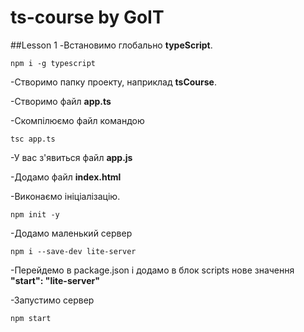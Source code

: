 # ts-course by GoIT

##Lesson 1
-Встановимо глобально **typeScript**.

`npm i -g typescript`

-Створимо папку проекту, наприклад **tsCourse**.

-Створимо файл **app.ts**

-Скомпілюємо файл командою

`tsc app.ts`

-У вас з'явиться файл **app.js**

-Додамо файл **index.html**

-Виконаємо ініціалізацію.

`npm init -y`

-Додамо маленький сервер

`npm i --save-dev lite-server`

-Перейдемо в package.json і додамо в блок scripts нове значення **"start": "lite-server"**

-Запустимо сервер

`npm start`
